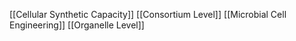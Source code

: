[[Cellular Synthetic Capacity]]
[[Consortium Level]]
[[Microbial Cell Engineering]]
[[Organelle Level]]
